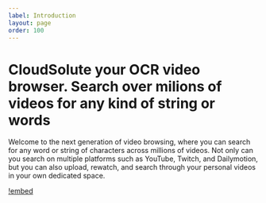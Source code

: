 ```yaml
---
label: Introduction
layout: page
order: 100
---
```

# CloudSolute your OCR video browser. Search over milions of videos for any kind of string or words


Welcome to the next generation of video browsing, where you can search for any word or string of characters across millions of videos. Not only can you search on multiple platforms such as YouTube, Twitch, and Dailymotion, but you can also upload, rewatch, and search through your personal videos in your own dedicated space.

[!embed](https://www.youtube.com/watch?v=LAbO2WE2U6Q&embeds_referring_euri=https%3A%2F%2Fcdn.iframe.ly%2F&source_ve_path=OTY3MTQ&feature=emb_imp_woyt)


